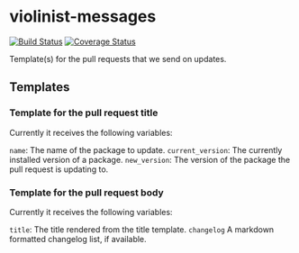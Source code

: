 # violinist-messages

[![Build Status](https://travis-ci.org/violinist-dev/violinist-messages.svg?branch=master)](https://travis-ci.org/violinist-dev/violinist-messages)
[![Coverage Status](https://coveralls.io/repos/github/violinist-dev/violinist-messages/badge.svg?branch=master)](https://coveralls.io/github/violinist-dev/violinist-messages?branch=master)

Template(s) for the pull requests that we send on updates.

## Templates

### Template for the pull request title

Currently it receives the following variables:

`name`: The name of the package to update.
`current_version`: The currently installed version of a package.
`new_version`: The version of the package the pull request is updating to.

### Template for the pull request body

Currently it receives the following variables:

`title`: The title rendered from the title template.
`changelog` A markdown formatted changelog list, if available.

